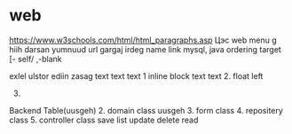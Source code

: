 # web
https://www.w3schools.com/html/html_paragraphs.asp
Цэс  web menu g hiih darsan yumnuud url gargaj irdeg
name
link mysql, java
ordering
target [- self/ ,-blank

exlel ulstor ediin zasag
text text text
1 inline block
text text
2. float left

3.

Backend
Table(uusgeh)
2. domain class uusgeh
3. form class
4. repositery class
5. controller class
 save
 list
 update
 delete
 read
 
